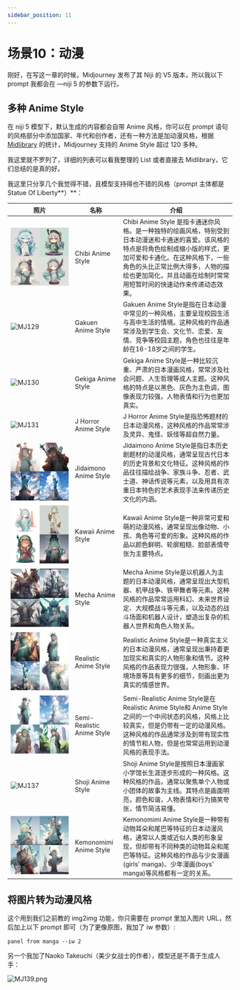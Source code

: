 ```yaml
---
sidebar_position: 11
---
```

# 场景10：动漫

刚好，在写这一章的时候，Midjourney 发布了其 Niji 的 V5 版本，所以我以下 prompt 我都会在 —niji 5 的参数下运行。

## 多种 Anime Style

在 niji 5 模型下，默认生成的内容都会自带 Anime 风格，你可以在 prompt 语句的风格部分中添加国家、年代和创作者，还有一种方法是加动漫风格，根据 [Midlibrary](https://www.midlibrary.io/midguide/niji-anime-version-of-midjourney-v4) 的统计，Midjourney 支持的 Anime Style 超过 120 多种。

我这里就不罗列了，详细的列表可以看我整理的 List 或者直接去 Midlibrary，它们总结的是真的好。

我这里只分享几个我觉得不错，且模型支持得也不错的风格（prompt 主体都是 Statue Of Liberty**）**：

| <div style={{width:180}}>**照片**</div>  | **名称**                     | **介绍**                                                                                                                                            |
| ------ | -------------------------- | ------------------------------------------------------------------------------------------------------------------------------------------------- |
|  ![MJ128](assets/MJ128.png)      | Chibi Anime Style          | Chibi Anime Style 是指卡通迷你风格。是一种独特的绘画风格，特别受到日本动漫迷和卡通迷的喜爱。该风格的特点是将角色绘制成缩小版的样式，更加可爱和卡通化。在这种风格下，一些角色的头比正常比例大得多，人物的描绘也更加简化，并且动画在绘制时常常用短暂时间的快速动作来传递动态效果。 |
|  ![MJ129](assets/MJ129.png)      | Gakuen Anime Style         | Gakuen Anime Style是指在日本动漫中常见的一种风格，主要呈现校园生活与高中生活的情境。这种风格的作品通常涉及到学生会、文化节、恋爱、友情、竞争等校园主题，角色也往往是年龄在16-18岁之间的学生。                                        |
|  ![MJ130](assets/MJ130.png)      | Gekiga Anime Style         | Gekiga Anime Style是一种比较沉重、严肃的日本漫画风格，常常涉及社会问题、人生哲理等成人主题。这种风格的特点是以黑色、灰色为主色调，图像表现力较强，人物表情和行为也更加真实。                                                   |
|  ![MJ131](assets/MJ131.png)      | J Horror Anime Style       | J Horror Anime Style是指恐怖题材的日本动漫风格，这种风格的作品常常涉及灵异、鬼怪、妖怪等超自然力量。                                                                                      |
|  ![MJ132](assets/MJ132.png)      | Jidaimono Anime Style      | Jidaimono Anime Style是指日本历史剧题材的动漫风格，通常呈现古代日本的历史背景和文化特征。这种风格的作品往往描绘战争、家族斗争、忍者、武士道、神话传说等元素，以及用具有浓重日本特色的艺术表现手法来传递历史文化的内涵。                            |
|  ![MJ133](assets/MJ133.png)      | Kawaii Anime Style         | Kawaii Anime Style是一种非常可爱和萌的动漫风格，通常呈现出像动物、小孩、角色等可爱的形象。这种风格的作品以颜色鲜明、轮廓粗糙、脸部表情夸张为主要特点。                                                              |
|  ![MJ134](assets/MJ134.jpeg)      | Mecha Anime Style          | Mecha Anime Style是以机器人为主题的日本动漫风格，通常呈现出大型机器、机甲战争、铁甲舞者等元素。这种风格的作品常常运用科幻、未来世界设定、大规模战斗等元素，以及动态的战斗场面和机器人设计，塑造出复杂的机器人世界和角色人物关系。                         |
|  ![MJ135](assets/MJ135.png)      | Realistic Anime Style      | Realistic Anime Style是一种真实主义的日本动漫风格，通常呈现出秉持着更加现实和真实的人物形象和情节。这种风格的作品表现力很强，人物形象、环境场景等具有更多的细节，刻画出更为真实的情感世界。                                          |
|  ![MJ136](assets/MJ136.png)      | Semi-Realistic Anime Style | Semi-Realistic Anime Style是在Realistic Anime Style和 Anime Style之间的一个中间状态的风格，风格上比较真实，但是仍带有一定的动漫风格。这种风格的作品通常涉及到带有现实性的情节和人物，但是也常常运用到动漫风格的表现手法。        |
|  ![MJ137](assets/MJ137.png)      | Shoji Anime Style          | Shoji Anime Style是按照日本漫画家小学馆长生涯逐步形成的一种风格。这种风格的作品，通常以聚焦单个人物或小团体的故事为主线。其特点是画面明亮，颜色和谐，人物表情和行为搞笑夸张，情节简洁易懂。                                            |
|  ![MJ138](assets/MJ138.png)      | Kemonomimi Anime Style     | Kemonomimi Anime Style是一种带有动物耳朵和尾巴等特征的日本动漫风格，通常以人类或近似人类的形象呈现，但却带有不同种类的动物耳朵和尾巴等特征。这种风格的作品与少女漫画(girls' manga)、少年漫画(boys' manga)等风格都有一定的关系。          |

## 将图片转为动漫风格

这个用到我们之前教的 img2img 功能，你只需要在 prompt 里加入图片 URL，然后加上以下 prompt 即可（为了更像原图，我加了 iw 参数）:

```other
panel from manga --iw 2
```

另一个我加了Naoko Takeuchi（美少女战士的作者），模型还是不善于生成人手：

![MJ139.png](https://res.craft.do/user/full/d845172f-becd-4255-bf79-d722098b2d83/doc/15EA26B6-9B49-4076-B8D8-DFE53ABD52C8/F7D11C92-7C2C-4228-81B3-4E66568304DA_2/iSy3AUZE4Px5izMSe7S7wA9msByQKRl5i8gCxObyg7wz/MJ139.png)

